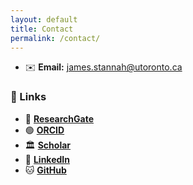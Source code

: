 ```yaml
---
layout: default
title: Contact
permalink: /contact/
---
```


- ✉️ **Email:** [james.stannah@utoronto.ca](mailto:james.stannah@utoronto.ca)  

### 🔗 Links

- 📖 [**ResearchGate**](https://www.researchgate.net/profile/James-Stannah?ev=hdr_xprf)
- 🟢 [**ORCID**](https://orcid.org/0000-0003-2652-872X)
- 🏛️ [**Scholar**](https://scholar.google.com/citations?user=xfPQOZYAAAAJ&hl=en)
- 🔗 [**LinkedIn**](https://www.linkedin.com/in/james-stannah)  
- 🐱 [**GitHub**](https://github.com/jamesstannah)